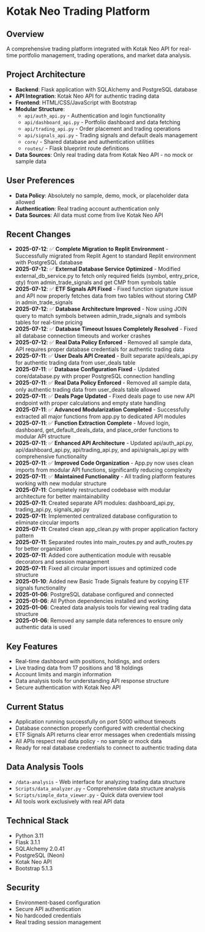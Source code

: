# Kotak Neo Trading Platform

## Overview
A comprehensive trading platform integrated with Kotak Neo API for real-time portfolio management, trading operations, and market data analysis.

## Project Architecture
- **Backend**: Flask application with SQLAlchemy and PostgreSQL database
- **API Integration**: Kotak Neo API for authentic trading data
- **Frontend**: HTML/CSS/JavaScript with Bootstrap
- **Modular Structure**: 
  - `api/auth_api.py` - Authentication and login functionality
  - `api/dashboard_api.py` - Portfolio dashboard and data fetching
  - `api/trading_api.py` - Order placement and trading operations
  - `api/signals_api.py` - Trading signals and default deals management
  - `core/` - Shared database and authentication utilities
  - `routes/` - Flask blueprint route definitions
- **Data Sources**: Only real trading data from Kotak Neo API - no mock or sample data

## User Preferences
- **Data Policy**: Absolutely no sample, demo, mock, or placeholder data allowed
- **Authentication**: Real trading account authentication only
- **Data Sources**: All data must come from live Kotak Neo API

## Recent Changes
- **2025-07-12**: ✅ **Complete Migration to Replit Environment** - Successfully migrated from Replit Agent to standard Replit environment with PostgreSQL database
- **2025-07-12**: ✅ **External Database Service Optimized** - Modified external_db_service.py to fetch only required fields (symbol, entry_price, qty) from admin_trade_signals and get CMP from symbols table
- **2025-07-12**: ✅ **ETF Signals API Fixed** - Fixed function signature issue and API now properly fetches data from two tables without storing CMP in admin_trade_signals
- **2025-07-12**: ✅ **Database Architecture Improved** - Now using JOIN query to match symbols between admin_trade_signals and symbols tables for real-time pricing
- **2025-07-12**: ✅ **Database Timeout Issues Completely Resolved** - Fixed all database connection timeouts and worker crashes
- **2025-07-12**: ✅ **Real Data Policy Enforced** - Removed all sample data, API requires proper database credentials for authentic trading data
- **2025-07-11**: ✅ **User Deals API Created** - Built separate api/deals_api.py for authentic trading data from user_deals table
- **2025-07-11**: ✅ **Database Configuration Fixed** - Updated core/database.py with proper PostgreSQL connection handling
- **2025-07-11**: ✅ **Real Data Policy Enforced** - Removed all sample data, only authentic trading data from user_deals table allowed
- **2025-07-11**: ✅ **Deals Page Updated** - Fixed deals page to use new API endpoint with proper calculations and empty state handling
- **2025-07-11**: ✅ **Advanced Modularization Completed** - Successfully extracted all major functions from app.py to dedicated API modules
- **2025-07-11**: ✅ **Function Extraction Complete** - Moved login, dashboard, get_default_deals_data, and place_order functions to modular API structure
- **2025-07-11**: ✅ **Enhanced API Architecture** - Updated api/auth_api.py, api/dashboard_api.py, api/trading_api.py, and api/signals_api.py with comprehensive functionality
- **2025-07-11**: ✅ **Improved Code Organization** - App.py now uses clean imports from modular API functions, significantly reducing complexity
- **2025-07-11**: ✅ **Maintained Functionality** - All trading platform features working with new modular structure
- **2025-07-11**: Completely restructured codebase with modular architecture for better maintainability
- **2025-07-11**: Created separate API modules: dashboard_api.py, trading_api.py, signals_api.py
- **2025-07-11**: Implemented centralized database configuration to eliminate circular imports
- **2025-07-11**: Created clean app_clean.py with proper application factory pattern
- **2025-07-11**: Separated routes into main_routes.py and auth_routes.py for better organization
- **2025-07-11**: Added core authentication module with reusable decorators and session management
- **2025-07-11**: Fixed all circular import issues and optimized code structure
- **2025-01-10**: Added new Basic Trade Signals feature by copying ETF signals functionality
- **2025-01-06**: PostgreSQL database configured and connected
- **2025-01-06**: All Python dependencies installed and working
- **2025-01-06**: Created data analysis tools for viewing real trading data structure
- **2025-01-06**: Removed any sample data references to ensure only authentic data is used

## Key Features
- Real-time dashboard with positions, holdings, and orders
- Live trading data from 17 positions and 18 holdings
- Account limits and margin information
- Data analysis tools for understanding API response structure
- Secure authentication with Kotak Neo API

## Current Status
- Application running successfully on port 5000 without timeouts
- Database connection properly configured with credential checking
- ETF Signals API returns clear error messages when credentials missing
- All APIs respect real data policy - no sample or mock data
- Ready for real database credentials to connect to authentic trading data

## Data Analysis Tools
- `/data-analysis` - Web interface for analyzing trading data structure
- `Scripts/data_analyzer.py` - Comprehensive data structure analysis
- `Scripts/simple_data_viewer.py` - Quick data overview tool
- All tools work exclusively with real API data

## Technical Stack
- Python 3.11
- Flask 3.1.1
- SQLAlchemy 2.0.41
- PostgreSQL (Neon)
- Kotak Neo API
- Bootstrap 5.1.3

## Security
- Environment-based configuration
- Secure API authentication
- No hardcoded credentials
- Real trading session management